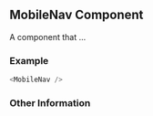 ## MobileNav Component
A component that ...

### Example

```js
<MobileNav />
```


### Other Information
